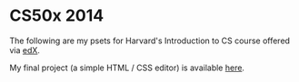 # CS50x 2014

The following are my psets for Harvard's Introduction to CS course offered via [edX](https://www.edx.org/).

My final project (a simple HTML / CSS editor) is available [here](http://delgadogiorgio.com/cs50/player.html).
